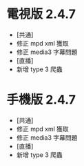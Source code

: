 # 電視版 2.4.7

* [共通]
* 修正 mpd xml 獲取
* 修正 media3 字幕問題
* [直播]
* 新增 type 3 爬蟲

# 手機版 2.4.7

* [共通]
* 修正 mpd xml 獲取
* 修正 media3 字幕問題
* [直播]
* 新增 type 3 爬蟲